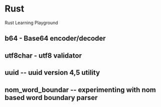 # Rust
Rust Learning Playground

## b64 - Base64 encoder/decoder
## utf8char - utf8 validator
## uuid -- uuid version 4,5 utility
## nom_word_boundar -- experimenting with nom based word boundary parser

